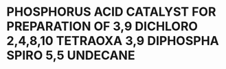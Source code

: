 # PHOSPHORUS ACID CATALYST FOR PREPARATION OF 3,9 DICHLORO 2,4,8,10 TETRAOXA 3,9 DIPHOSPHA SPIRO 5,5 UNDECANE